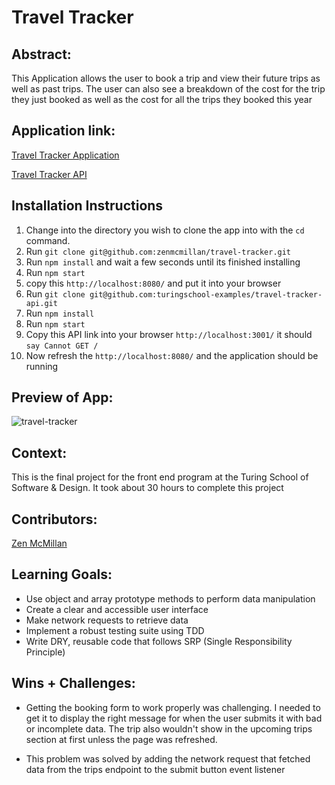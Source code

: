 # Travel Tracker

## Abstract:
This Application allows the user to book a trip and view their future trips as well as past trips. The user can also see a breakdown of the cost for the trip they just booked as well as the cost for all the trips they booked this year

## Application link:

[Travel Tracker Application](https://github.com/zenmcmillan/travel-tracker)

[Travel Tracker API](https://github.com/turingschool-examples/travel-tracker-api)

## Installation Instructions

1. Change into the directory you wish to clone the app into with the `cd` command.
2. Run `git clone git@github.com:zenmcmillan/travel-tracker.git` 
3. Run `npm install` and wait a few seconds until its finished installing
4. Run `npm start`
5. copy this `http://localhost:8080/` and put it into your browser
6. Run `git clone git@github.com:turingschool-examples/travel-tracker-api.git`
7. Run `npm install`
8. Run `npm start`
9. Copy this API link into your browser `http://localhost:3001/` it should `say Cannot GET /`
10. Now refresh the `http://localhost:8080/` and the application should be running

## Preview of App:

![travel-tracker](https://github.com/zenmcmillan/travel-tracker/assets/121205752/ef4bf559-41b2-4916-a92b-657d9480d714)


## Context:
This is the final project for the front end program at the Turing School of Software & Design. It took about 30 hours to complete this project

## Contributors:

[Zen McMillan](https://github.com/zenmcmillan)

## Learning Goals:

- Use object and array prototype methods to perform data manipulation
- Create a clear and accessible user interface
- Make network requests to retrieve data
- Implement a robust testing suite using TDD
- Write DRY, reusable code that follows SRP (Single Responsibility Principle)

## Wins + Challenges:

- Getting the booking form to work properly was challenging. I needed to get it to display the right message for when the user submits it with bad or incomplete data. The trip also wouldn't show in the upcoming trips section at first unless the page was refreshed. 

- This problem was solved by adding the network request that fetched data from the trips endpoint to the submit button event listener


